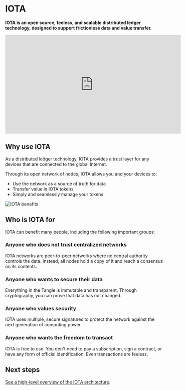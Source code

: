 # IOTA

**IOTA is an open source, feeless, and scalable distributed ledger technology, designed to support frictionless data and value transfer.**

<iframe width="560" height="315" src="https://www.youtube.com/embed/ivWqqfzunhI" frameborder="0" allow="accelerometer; autoplay; encrypted-media; gyroscope; picture-in-picture" allowfullscreen></iframe>

## Why use IOTA

As a distributed ledger technology, IOTA provides a trust layer for any devices that are connected to the global Internet.

Through its open network of nodes, IOTA allows you and your devices to:

- Use the network as a source of truth for data
- Transfer value in IOTA tokens
- Simply and seamlessly manage your tokens

![IOTA benefits](../images/iota-benefits.png)

## Who is IOTA for

IOTA can benefit many people, including the following important groups:

### Anyone who does not trust centralized networks

IOTA networks are peer-to-peer networks where no central authority controls the data. Instead, all nodes hold a copy of it and reach a consensus on its contents.

### Anyone who wants to secure their data

Everything in the Tangle is immutable and transparent. Through cryptography, you can prove that data has not changed.

### Anyone who values security

IOTA uses multiple, secure signatures to protect the network against the next generation of computing power.

### Anyone who wants the freedom to transact

IOTA is free to use. You don't need to pay a subscription, sign a contract, or have any form of official identification. Even transactions are feeless.

## Next steps

[See a high-level overview of the IOTA architecture](../introduction/architecture.md).













